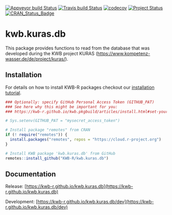 [![Appveyor build Status](https://ci.appveyor.com/api/projects/status/github/KWB-R/kwb.kuras.db?branch=master&svg=true)](https://ci.appveyor.com/project/KWB-R/kwb-kuras-db/branch/master)
[![Travis build Status](https://travis-ci.org/KWB-R/kwb.kuras.db.svg?branch=master)](https://travis-ci.org/KWB-R/kwb.kuras.db)
[![codecov](https://codecov.io/github/KWB-R/kwb.kuras.db/branch/master/graphs/badge.svg)](https://codecov.io/github/KWB-R/kwb.kuras.db)
[![Project Status](https://img.shields.io/badge/lifecycle-experimental-orange.svg)](https://www.tidyverse.org/lifecycle/#experimental)
[![CRAN_Status_Badge](https://www.r-pkg.org/badges/version/kwb.kuras.db)]()

# kwb.kuras.db

This package provides functions to read from
the database that was developed during the KWB project KURAS
(https://www.kompetenz-wasser.de/de/project/kuras/).

## Installation

For details on how to install KWB-R packages checkout our [installation tutorial](https://kwb-r.github.io/kwb.pkgbuild/articles/install.html).

```r
### Optionally: specify GitHub Personal Access Token (GITHUB_PAT)
### See here why this might be important for you:
### https://kwb-r.github.io/kwb.pkgbuild/articles/install.html#set-your-github_pat

# Sys.setenv(GITHUB_PAT = "mysecret_access_token")

# Install package "remotes" from CRAN
if (! require("remotes")) {
  install.packages("remotes", repos = "https://cloud.r-project.org")
}

# Install KWB package 'kwb.kuras.db' from GitHub
remotes::install_github("KWB-R/kwb.kuras.db")
```

## Documentation

Release: [https://kwb-r.github.io/kwb.kuras.db](https://kwb-r.github.io/kwb.kuras.db)

Development: [https://kwb-r.github.io/kwb.kuras.db/dev](https://kwb-r.github.io/kwb.kuras.db/dev)
